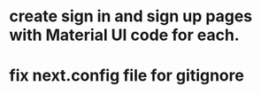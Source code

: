 # create sign in and sign up pages with Material UI code for each.

# fix next.config file for gitignore

